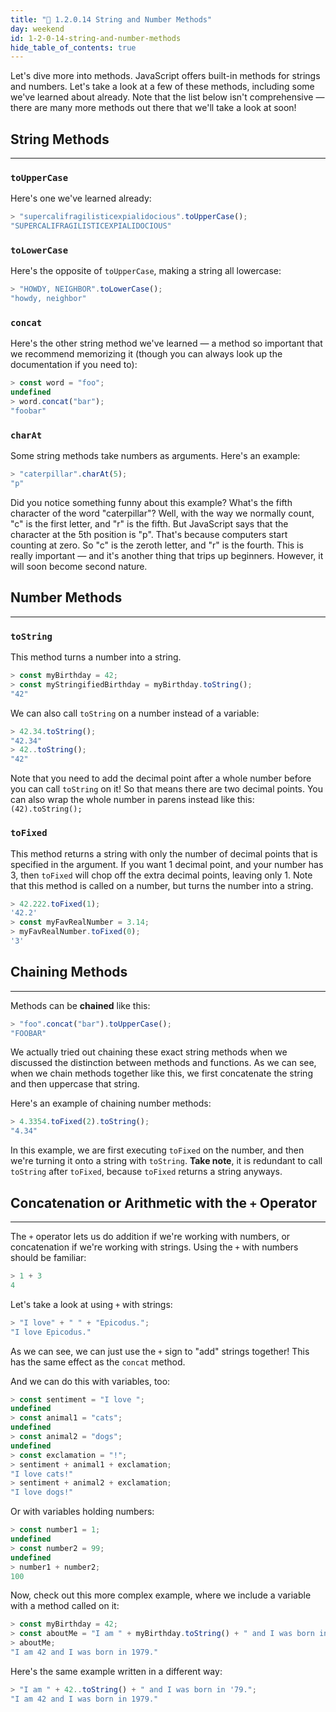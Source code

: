 ```yaml
---
title: "📓 1.2.0.14 String and Number Methods"
day: weekend
id: 1-2-0-14-string-and-number-methods
hide_table_of_contents: true
---
```


Let's dive more into methods. JavaScript offers built-in methods for strings and numbers. Let's take a look at a few of these methods, including some we've learned about already. Note that the list below isn't comprehensive — there are many more methods out there that we'll take a look at soon!

## String Methods
---

### `toUpperCase`

Here's one we've learned already:

```javascript
> "supercalifragilisticexpialidocious".toUpperCase();
"SUPERCALIFRAGILISTICEXPIALIDOCIOUS"
```

### `toLowerCase`

Here's the opposite of `toUpperCase`, making a string all lowercase:

```javascript
> "HOWDY, NEIGHBOR".toLowerCase();
"howdy, neighbor"
```

### `concat`

Here's the other string method we've learned — a method so important that we recommend memorizing it (though you can always look up the documentation if you need to):

```javascript
> const word = "foo";
undefined
> word.concat("bar");
"foobar"
```

### `charAt`

Some string methods take numbers as arguments. Here's an example:

```javascript
> "caterpillar".charAt(5);
"p"
```

Did you notice something funny about this example? What's the fifth character of the word "caterpillar"? Well, with the way we normally count, "c" is the first letter, and "r" is the fifth. But JavaScript says that the character at the 5th position is "p". That's because computers start counting at zero. So "c" is the zeroth letter, and "r" is the fourth. This is really important — and it's another thing that trips up beginners. However, it will soon become second nature.

## Number Methods
---

### `toString`

This method turns a number into a string.

```js
> const myBirthday = 42;
> const myStringifiedBirthday = myBirthday.toString();
"42"
```

We can also call `toString` on a number instead of a variable:

```js
> 42.34.toString();
"42.34"
> 42..toString();
"42"
```

Note that you need to add the decimal point after a whole number before you can call `toString` on it! So that means there are two decimal points. You can also wrap the whole number in parens instead like this: `(42).toString();`

### `toFixed`

This method returns a string with only the number of decimal points that is specified in the argument. If you want 1 decimal point, and your number has 3, then `toFixed` will chop off the extra decimal points, leaving only 1. Note that this method is called on a number, but turns the number into a string.

```js
> 42.222.toFixed(1);
'42.2'
> const myFavRealNumber = 3.14;
> myFavRealNumber.toFixed(0);
'3'
```

## Chaining Methods
---

Methods can be **chained** like this:

```javascript
> "foo".concat("bar").toUpperCase();
"FOOBAR"
```

We actually tried out chaining these exact string methods when we discussed the distinction between methods and functions. As we can see, when we chain methods together like this, we first concatenate the string and then uppercase that string.

Here's an example of chaining number methods:

```javascript
> 4.3354.toFixed(2).toString();
"4.34"
```

In this example, we are first executing `toFixed` on the number, and then we're turning it onto a string with `toString`. **Take note**, it is redundant to call `toString` after `toFixed`, because `toFixed` returns a string anyways.

## Concatenation or Arithmetic with the `+` Operator

---

The `+` operator lets us do addition if we're working with numbers, or concatenation if we're working with strings. Using the `+` with numbers should be familiar:

```js
> 1 + 3
4
```

Let's take a look at using `+` with strings:

```javascript
> "I love" + " " + "Epicodus.";
"I love Epicodus."
```

As we can see, we can just use the `+` sign to "add" strings together! This has the same effect as the `concat` method.

And we can do this with variables, too:

```javascript
> const sentiment = "I love ";
undefined
> const animal1 = "cats";
undefined
> const animal2 = "dogs";
undefined
> const exclamation = "!";
> sentiment + animal1 + exclamation;
"I love cats!"
> sentiment + animal2 + exclamation;
"I love dogs!"
```

Or with variables holding numbers:

```javascript
> const number1 = 1;
undefined
> const number2 = 99;
undefined
> number1 + number2;
100
```

Now, check out this more complex example, where we include a variable with a method called on it:

```js
> const myBirthday = 42;
> const aboutMe = "I am " + myBirthday.toString() + " and I was born in '79.";
> aboutMe;
"I am 42 and I was born in 1979."
```

Here's the same example written in a different way:

```js
> "I am " + 42..toString() + " and I was born in '79.";
"I am 42 and I was born in 1979."
```
